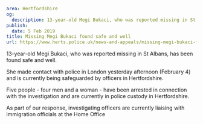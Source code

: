 ```yaml
area: Hertfordshire
og:
  description: 13-year-old Megi Bukaci, who was reported missing in St Albans, has been found safe and well.
publish:
  date: 5 Feb 2019
title: Missing Megi Bukaci found safe and well
url: https://www.herts.police.uk/news-and-appeals/missing-megi-bukaci-found-safe-and-well-2506
```

13-year-old Megi Bukaci, who was reported missing in St Albans, has been found safe and well.

She made contact with police in London yesterday afternoon (February 4) and is currently being safeguarded by officers in Hertfordshire.

Five people - four men and a woman - have been arrested in connection with the investigation and are currently in police custody in Hertfordshire.

As part of our response, investigating officers are currently liaising with immigration officials at the Home Office

